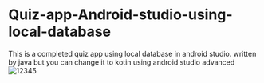 # Quiz-app-Android-studio-using-local-database
This is a completed quiz app using local database in android studio. 
written by java but you can change it to kotin using android studio advanced
![12345](https://github.com/TungDuongTa/Quiz-app-Android-studio-using-local-database/assets/141515730/e4e201c1-0653-4988-9de9-fb67eaf91b41)
